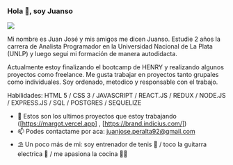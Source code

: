 ### Hola 👋, soy Juanso
![](https://encrypted-tbn0.gstatic.com/images?q=tbn:ANd9GcR2zyXincBvpToHm7S9KSNKNa1vrS8Bz0QkXw&usqp=CAU)

Mi nombre es Juan José y mis amigos me dicen Juanso. Estudie 2 años la carrera de Analista Programador en la Universidad Nacional de La Plata (UNLP) y luego segui mi formación de manera autodidacta.

Actualmente estoy finalizando el bootcamp de HENRY y realizando algunos proyectos como freelance. Me gusta trabajar en proyectos tanto grupales como individuales. Soy ordenado, metodico y responsable con el trabajo.

Habilidades: HTML 5 / CSS 3 / JAVASCRIPT / REACT.JS / REDUX / NODE.JS / EXPRESS.JS /  SQL /  POSTGRES / SEQUELIZE

- 🔭 Estos son los ultimos proyectos que estoy trabajando ([https://margot.vercel.app] , [https://brand.indicius.com/])
- 📫 Podes contactame por aca: juanjose.peralta92@gmail.com
- ⛱  Un poco más de mi: soy entrenador de tenis 🎾 / toco la guitarra electrica 🎸 / me apasiona la cocina 👨‍🍳



